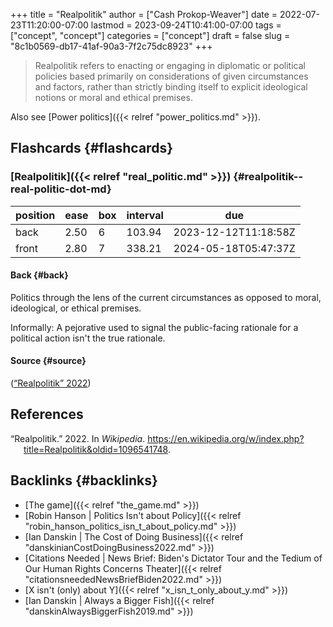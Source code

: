 +++
title = "Realpolitik"
author = ["Cash Prokop-Weaver"]
date = 2022-07-23T11:20:00-07:00
lastmod = 2023-09-24T10:41:00-07:00
tags = ["concept", "concept"]
categories = ["concept"]
draft = false
slug = "8c1b0569-db17-41af-90a3-7f2c75dc8923"
+++

> Realpolitik refers to enacting or engaging in diplomatic or political policies based primarily on considerations of given circumstances and factors, rather than strictly binding itself to explicit ideological notions or moral and ethical premises.

Also see [Power politics]({{< relref "power_politics.md" >}}).


## Flashcards {#flashcards}


### [Realpolitik]({{< relref "real_politic.md" >}}) {#realpolitik--real-politic-dot-md}

| position | ease | box | interval | due                  |
|----------|------|-----|----------|----------------------|
| back     | 2.50 | 6   | 103.94   | 2023-12-12T11:18:58Z |
| front    | 2.80 | 7   | 338.21   | 2024-05-18T05:47:37Z |


#### Back {#back}

Politics through the lens of the current circumstances as opposed to moral, ideological, or ethical premises.

Informally: A pejorative used to signal the public-facing rationale for a political action isn't the true rationale.


#### Source {#source}

(<a href="#citeproc_bib_item_1">“Realpolitik” 2022</a>)

## References

<style>.csl-entry{text-indent: -1.5em; margin-left: 1.5em;}</style><div class="csl-bib-body">
  <div class="csl-entry"><a id="citeproc_bib_item_1"></a>“Realpolitik.” 2022. In <i>Wikipedia</i>. <a href="https://en.wikipedia.org/w/index.php?title=Realpolitik&oldid=1096541748">https://en.wikipedia.org/w/index.php?title=Realpolitik&#38;oldid=1096541748</a>.</div>
</div>


## Backlinks {#backlinks}

-   [The game]({{< relref "the_game.md" >}})
-   [Robin Hanson | Politics Isn't about Policy]({{< relref "robin_hanson_politics_isn_t_about_policy.md" >}})
-   [Ian Danskin | The Cost of Doing Business]({{< relref "danskinianCostDoingBusiness2022.md" >}})
-   [Citations Needed | News Brief: Biden's Dictator Tour and the Tedium of Our Human Rights Concerns Theater]({{< relref "citationsneededNewsBriefBiden2022.md" >}})
-   [X isn't (only) about Y]({{< relref "x_isn_t_only_about_y.md" >}})
-   [Ian Danskin | Always a Bigger Fish]({{< relref "danskinAlwaysBiggerFish2019.md" >}})
